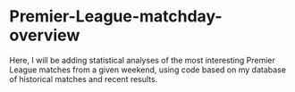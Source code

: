 # Premier-League-matchday-overview
Here, I will be adding statistical analyses of the most interesting Premier League matches from a given weekend, using code based on my database of historical matches and recent results.
